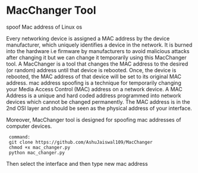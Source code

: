 # MacChanger Tool
spoof Mac address of Linux os

Every networking device is assigned a MAC address by the device manufacturer, which uniquely identifies a device in the network. It is burned into the hardware i.e firmware by manufacturers to avoid malicious attacks after changing it but we can change it temporarily using this MacChanger tool.
A MacChanger is a tool that changes the MAC address to the desired (or random) address until that device is rebooted. Once, the device is rebooted, the MAC address of that device will be set to its original MAC address.
mac address spoofing is a technique for temporarily changing your Media Access Control (MAC) address on a network device. A MAC Address is a unique and hard coded address programmed into network devices which cannot be changed permanently. The MAC address is in the 2nd OSI layer and should be seen as the physical address of your interface. 

Moreover, MacChanger tool is designed for spoofing mac addresses of computer devices. 

     
     command: 
     git clone https://github.com/AshuJaiswal109/MacChanger
     chmod +x mac_changer.py
     python mac_changer.py 
     
Then select the interface and then type new mac address

